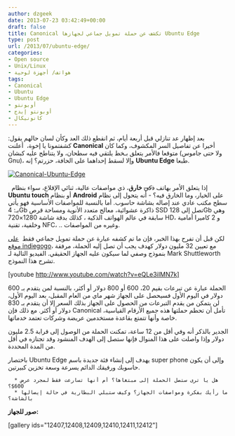 ```yaml
---
author: dzgeek
date: 2013-07-23 03:42:49+00:00
draft: false
title: Canonical تكشف عن حملة تمويل جماعي لجهازها Ubuntu Edge
type: post
url: /2013/07/ubuntu-edge/
categories:
- Open source
- Unix/Linux
- هواتف/ أجهزة لوحية
tags:
- Canonical
- Ubuntu
- Ubuntu Edge
- أوبونتو
- أوبونتو إيدج
- كانونيكال
---
```


بعد إظهار عد تنازلي قبل أربعة أيام، ثم انقطع ذلك العد وكأن لسان حالهم يقول: كشفتمونا يا إخوة،  أعلنت **Canonical** أخيرا عن تفاصيل السر المكشوف، وكما كان متوقعا فالأمر يتعلق بـخط يلتقي فيه سطحان، ولا يتناطح عليه كبشان (ولا حتى جاموس Gnu)، وإلا لسقط إحداهما على الحافة، حزرتم؟ إنه **Ubuntu Edge** طبعا.


[![Canonical-Ubuntu-Edge](http://www.it-scoop.com/wp-content/uploads/2013/07/Canonical-Ubuntu-Edge.jpg)
](http://www.it-scoop.com/wp-content/uploads/2013/07/Canonical-Ubuntu-Edge.jpg)


  إذا يتعلق الأمر بهاتف <del>ذكي</del> **خارق**، ذي مواصفات عالية، ثنائي الإقلاع، سواء بنظام **Ubuntu touch** أو بنظام **Android** على الخيار، وما الخارق فيه؟ - أنه يتحول إلى نظام سطح مكتب عادي عند إصاله بشاشة حاسوب. أما بالنسبة للمواصفات الأساسية فهو يأتي بـ: 4Gb ذاكرة عشوائية، معالج متعدد الأنوية ومساحة قرص SSD تصل إلى 128Gb وهي سابقة في عالم الهواتف الذكية ، كذلك بدقة شاشة 1280×720 HD، و 2 كاميرا أمامية وخلفية، تقنية NFC، .. وغيره من المواصفات.

لكن قبل أن تفرح بهذا الخبر، فإن ما تم كشفه عبارة عن حملة تمويل جماعي فقط  [على موقع indiegogo](http://www.indiegogo.com/projects/ubuntu-edge)، مع تعيين 32 مليون دولار كهدف يجب أن تصل إليه الحملة، مرفقة بنموذج وصفي لما سيكون عليه الجهاز الحقيقي. الفيديو التالية لـ Mark Shuttleworth تشرح هذا النموذج.

<!-- more -->

[youtube http://www.youtube.com/watch?v=eQLe3iIMN7k]

الحملة عبارة عن تبرعات بقيم 20، 600 أو 800 دولار أو أكثر، بالنسبة لمن يتقدم بـ 600 دولار في اليوم الأول فسيحصل على الجهاز شهر ماي من العام المقبل، بعد اليوم الأول، لن يتمكن من يقدم التبرعات من الحصول على الجهاز بذلك السعر إلا أن يتقدم بـ 830 دولار أو أكثر. مع ذلك فإن Canonical تأمل أن تحطم حملتها هذه جميع الأرقام القياسية، خاصة وأنها تتمتع بقاعدة مستخدمين عريضة وشركات تعتمد خدماتها.

الجدير بالذكر أنه وفي أقل من 12 ساعة، تمكنت الحملة من الوصول إلى قرابة 2.5 مليون دولار وإذا واصلت على هذا المنوال فإنها ستصل إلى الهدف المنشود وقد تجتازه في أقل من المدة المحددة.

باختصار Ubuntu Edge يهدف إلى إنشاء فئة جديدة باسم super phone وإلى أن يكون حاسوبك ورفيقك الدائم يسرعة وسعة تخزين كبيرتين.



	  * هل يا ترى ستصل الحملة إلى مبتغاها؟ أم أنها تسارعت فقط لمجرد عرض 600$؟
	  * ما رأيك بفكرة ومواصفات الجهاز؟ وكيف ستبلي البطارية في حالة إيصالها بالشاشة؟

**صور للجهاز:**

[gallery ids="12407,12408,12409,12410,12411,12412"]

